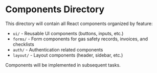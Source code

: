 # Components Directory

This directory will contain all React components organized by feature:

- `ui/` - Reusable UI components (buttons, inputs, etc.)
- `forms/` - Form components for gas safety records, invoices, and checklists
- `auth/` - Authentication related components
- `layout/` - Layout components (header, sidebar, etc.)

Components will be implemented in subsequent tasks.